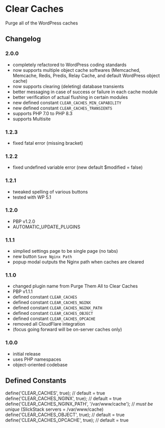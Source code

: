 # Clear Caches

Purge all of the WordPress caches

## Changelog

### 2.0.0
- completely refactored to WordPress coding standards
- now supports multiple object cache softwares (Memcached, Memcache, Redis, Predis, Relay Cache, and default WordPress object cache)
- now supports clearing (deleting) database transients
- better messaging in case of success or failure in each cache module
- better verification of actual flushing in certain modules
- new defined constant `CLEAR_CACHES_MIN_CAPABILITY`
- new defined constant `CLEAR_CACHES_TRANSIENTS`
- supports PHP 7.0 to PHP 8.3
- supports Multisite

### 1.2.3
* fixed fatal error (missing bracket)

### 1.2.2
* fixed undefined variable error (new default $modified = false)

### 1.2.1
* tweaked spelling of various buttons
* tested with WP 5.1

### 1.2.0
* PBP v1.2.0
* AUTOMATIC_UPDATE_PLUGINS

### 1.1.1
* simplied settings page to be single page (no tabs)
* new button `Save Nginx Path`
* popup modal outputs the Nginx path when caches are cleared

### 1.1.0
* changed plugin name from Purge Them All to Clear Caches
* PBP v1.1.1
* defined constant `CLEAR_CACHES`
* defined constant `CLEAR_CACHES_NGINX`
* defined constant `CLEAR_CACHES_NGINX_PATH`
* defined constant `CLEAR_CACHES_OBJECT`
* defined constant `CLEAR_CACHES_OPCACHE`
* removed all CloudFlare integration
* (focus going forward will be on-server caches only)

### 1.0.0
* initial release
* uses PHP namespaces
* object-oriented codebase

## Defined Constants

define('CLEAR_CACHES', true); // default = true
define('CLEAR_CACHES_NGINX', true); // default = true
define('CLEAR_CACHES_NGINX_PATH', '/var/www/cache'); // *must be unique* (SlickStack servers = /var/www/cache)
define('CLEAR_CACHES_OBJECT', true); // default = true
define('CLEAR_CACHES_OPCACHE', true); // default = true
    
